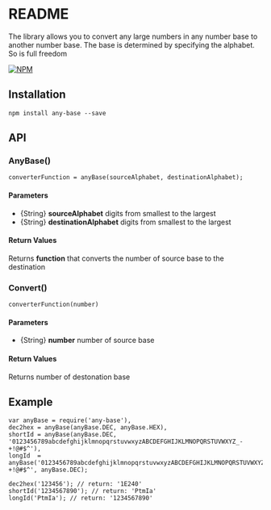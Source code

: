 README
======

The library allows you to convert any large numbers in any number base to another number base. The base is determined by specifying the alphabet. So is full freedom

[![NPM](https://nodei.co/npm/any-base.png?downloads=true&stars=true)](https://nodei.co/npm/any-base/)

Installation
------------

    npm install any-base --save

API
---

### AnyBase()

    converterFunction = anyBase(sourceAlphabet, destinationAlphabet);

#### Parameters

-   {String} **sourceAlphabet** digits from smallest to the largest
-   {String} **destinationAlphabet** digits from smallest to the largest

#### Return Values

Returns **function** that converts the number of source base to the destination

### Convert()

    converterFunction(number)

#### Parameters

-   {String} **number** number of source base

#### Return Values

Returns number of destonation base

Example
-------

    var anyBase = require('any-base'),
    dec2hex = anyBase(anyBase.DEC, anyBase.HEX),
    shortId = anyBase(anyBase.DEC, '0123456789abcdefghijklmnopqrstuvwxyzABCDEFGHIJKLMNOPQRSTUVWXYZ_-+!@#$^'),
    longId  = anyBase('0123456789abcdefghijklmnopqrstuvwxyzABCDEFGHIJKLMNOPQRSTUVWXYZ_-+!@#$^', anyBase.DEC);

    dec2hex('123456'); // return: '1E240'
    shortId('1234567890'); // return: 'PtmIa'
    longId('PtmIa'); // return: '1234567890'
